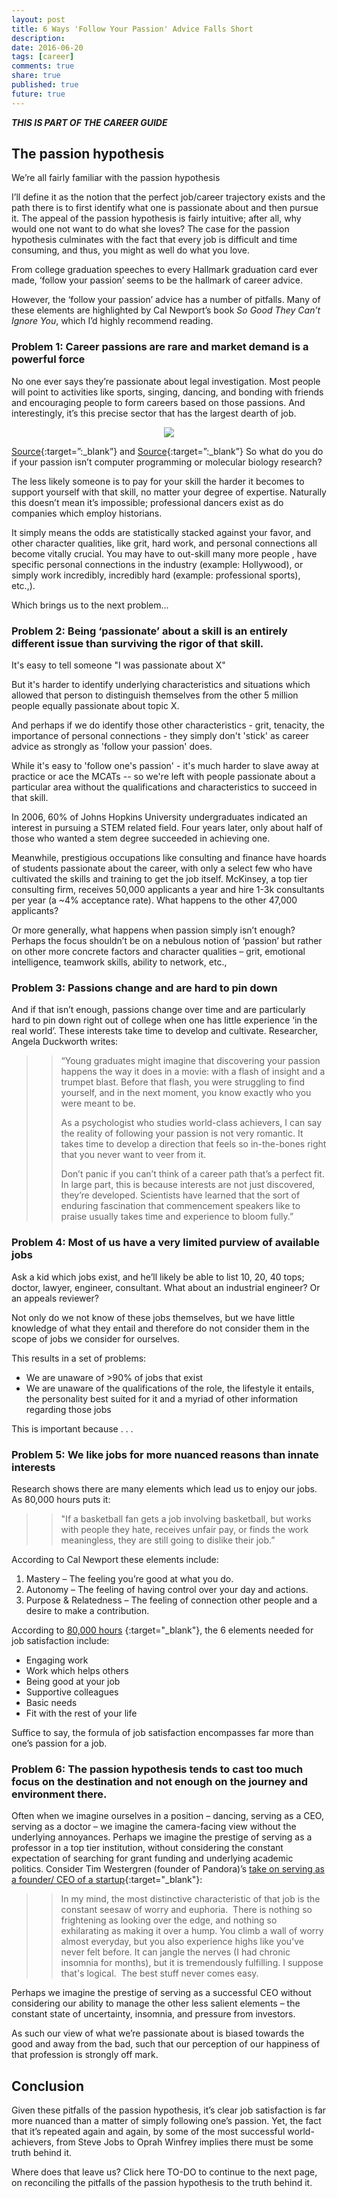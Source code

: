 ```yaml
---
layout: post
title: 6 Ways 'Follow Your Passion' Advice Falls Short
description: 
date: 2016-06-20
tags: [career]
comments: true
share: true
published: true
future: true
---
```


***THIS IS PART OF THE CAREER GUIDE***

## The passion hypothesis

We’re all fairly familiar with the passion hypothesis 

I’ll define it as the notion that the perfect job/career trajectory exists and the path there is to first identify what one is passionate about and then pursue it. The appeal of the passion hypothesis is fairly intuitive; after all, why would one not want to do what she loves? The case for the passion hypothesis culminates with the fact that every job is difficult and time consuming, and thus, you might as well do what you love. 

From college graduation speeches to every Hallmark graduation card ever made, ‘follow your passion’ seems to be the hallmark of career advice. 

However, the ‘follow your passion’ advice has a number of pitfalls. Many of these elements are highlighted by Cal Newport’s book *So Good They Can’t Ignore You*, which I’d highly recommend reading. 

### Problem 1: Career passions are rare and market demand is a powerful force

No one ever says they’re passionate about legal investigation. Most people will point to activities like sports, singing, dancing, and bonding with friends and encouraging people to form careers based on those passions. And interestingly, it’s this precise sector that has the largest dearth of job. 


<p align="center">
  <img src="/images/passion-v-jobs.png">
</p>

[Source]( https://web.archive.org/web/20150816224758/http://selfdeterminationtheory.org/SDT/documents/2003_VallerancBlanchardMageauKoesnterRatelleLeonardGagneMacolais_JPSP.pdf){:target=”:_blank”} and [Source]( https://web.archive.org/web/20150816225221/http://www12.statcan.gc.ca/census-recensement/2006/dp-pd/tbt/Rp-eng.cfm?LANG=E&APATH=3&DETAIL=0&DIM=0&FL=A&FREE=0&GC=0&GID=0&GK=0&GRP=1&PID=92117&PRID=0&PTYPE=88971,97154&S=0&SHOWALL=0&SUB=0&Temporal=2006&THEME=74&VID=0&VNAMEE=&VNAMEF=){:target=”:_blank”}
So what do you do if your passion isn’t computer programming or molecular biology research? 

The less likely someone is to pay for your skill the harder it becomes to support yourself with that skill, no matter your degree of expertise. Naturally this doesn’t mean it’s impossible; professional dancers exist as do companies which employ historians. 

It simply means the odds are statistically stacked against your favor, and other character qualities, like grit, hard work, and personal connections all become vitally crucial. You may have to out-skill many more people , have specific personal connections in the industry (example: Hollywood), or simply work incredibly, incredibly hard (example: professional sports), etc.,). 

Which brings us to the next problem…

### Problem 2: Being ‘passionate’ about a skill is an entirely different issue than surviving the rigor of that skill. 

It's easy to tell someone "I was passionate about X" 

But it's harder to identify underlying characteristics and situations which allowed that person to distinguish themselves from the other 5 million people equally passionate about topic X.

And perhaps if we do identify those other characteristics - grit, tenacity, the importance of personal connections - they simply don't 'stick' as career advice as strongly as 'follow your passion' does.

While it's easy to 'follow one's passion' - it's much harder to slave away at practice or ace the MCATs -- so we're left with people passionate about a particular area without the qualifications and characteristics to succeed in that skill. 

In 2006, 60% of Johns Hopkins University undergraduates indicated an interest in pursuing a STEM related field. Four years later, only about half of those who wanted a stem degree succeeded in achieving one. 

Meanwhile, prestigious occupations like consulting and finance have hoards of students passionate about the career, with only a select few who have cultivated the skills and training to get the job itself. McKinsey, a top tier consulting firm, receives 50,000 applicants a year and hire 1-3k consultants per year (a ~4% acceptance rate). What happens to the other 47,000 applicants?
 
Or more generally, what happens when passion simply isn’t enough? Perhaps the focus shouldn’t be on a nebulous notion of ‘passion’ but rather on other more concrete factors and character qualities – grit, emotional intelligence, teamwork skills, ability to network, etc.,  

### Problem 3: Passions change and are hard to pin down

And if that isn’t enough, passions change over time and are particularly hard to pin down right out of college when one has little experience ‘in the real world’. These interests take time to develop and cultivate.  Researcher, Angela Duckworth writes:

> > “Young graduates might imagine that discovering your passion happens the way it does in a movie: with a flash of insight and a trumpet blast. Before that flash, you were struggling to find yourself, and in the next moment, you know exactly who you were meant to be.
> > 
> > As a psychologist who studies world-class achievers, I can say the reality of following your passion is not very romantic. It takes time to develop a direction that feels so in-the-bones right that you never want to veer from it.
> > 
> > Don’t panic if you can’t think of a career path that’s a perfect fit. In large part, this is because interests are not just discovered, they’re developed. Scientists have learned that the sort of enduring fascination that commencement speakers like to praise usually takes time and experience to bloom fully.”

### Problem 4: Most of us have a very limited purview of available jobs

Ask a kid which jobs exist, and he’ll likely be able to list 10, 20, 40 tops; doctor, lawyer, engineer, consultant. What about an industrial engineer? Or an appeals reviewer?

Not only do we not know of these jobs themselves, but we have little knowledge of what they entail and therefore do not consider them in the scope of jobs we consider for ourselves.

This results in a set of problems:

-	We are unaware of >90% of jobs that exist
-	We are unaware of the qualifications of the role, the lifestyle it entails, the personality best suited for it and a myriad of other information regarding those jobs

This is important because . . .

### Problem 5: We like jobs for more nuanced reasons than innate interests 

Research shows there are many elements which lead us to enjoy our jobs. 
As 80,000 hours puts it:

>> "If a basketball fan gets a job involving basketball, but works with people they hate, receives unfair pay, or finds the work meaningless, they are still going to dislike their job.”

According to Cal Newport these elements include: 

1.	Mastery – The feeling you’re good at what you do.
2.	Autonomy – The feeling of having control over your day and actions.
3.	Purpose & Relatedness – The feeling of connection other people and a desire to make a contribution.

According to [80,000 hours]( https://80000hours.org/articles/dont-follow-your-passion/) {:target="_blank"}, the 6 elements needed for job satisfaction include: 

- Engaging work
- Work which helps others
- Being good at your job
- Supportive colleagues
- Basic needs
- Fit with the rest of your life

Suffice to say, the formula of job satisfaction encompasses far more than one’s passion for a job. 

### Problem 6: The passion hypothesis tends to cast too much focus on the destination and not enough on the journey and environment there. 

Often when we imagine ourselves in a position – dancing, serving as a CEO, serving as a doctor – we imagine the camera-facing view without the underlying annoyances. Perhaps we imagine the prestige of serving as a professor in a top tier institution, without considering the constant expectation of searching for grant funding and underlying academic politics. Consider Tim Westergren (founder of Pandora)’s [take on serving as a founder/ CEO of a startup](https://www.quora.com/What-does-it-feel-like-being-the-CEO-of-a-startup#!n=18){:target="_blank"}: 

> > In my mind, the most distinctive characteristic of that job is the constant seesaw of worry and euphoria.  There is nothing so frightening as looking over the edge, and nothing so exhilarating as making it over a hump. You climb a wall of worry almost everyday, but you also experience highs like you've never felt before. It can jangle the nerves (I had chronic insomnia for months), but it is tremendously fulfilling. I suppose that's logical.  The best stuff never comes easy.

Perhaps we imagine the prestige of serving as a successful CEO without considering our ability to manage the other less salient elements – the constant state of uncertainty, insomnia, and pressure from investors. 

As such our view of what we’re passionate about is biased towards the good and away from the bad, such that our perception of our happiness of that profession is strongly off mark.  

## Conclusion

Given these pitfalls of the passion hypothesis, it’s clear job satisfaction is far more nuanced than a matter of simply following one’s passion. Yet, the fact that it’s repeated again and again, by some of the most successful world-achievers, from Steve Jobs to Oprah Winfrey implies there must be some truth behind it. 

 Where does that leave us? Click here TO-DO to continue to the next page, on reconciling the pitfalls of the passion hypothesis to the truth behind it. 

